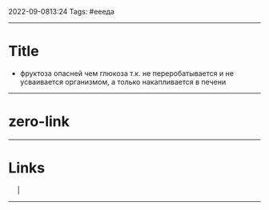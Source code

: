 2022-09-0813:24
Tags: #еееда

---
# Title
- фруктоза опасней чем глюкоза т.к. не переробатывается и не усваивается организмом, а только накапливается в печени


---
# zero-link


---
# Links
 &emsp; | &emsp; 


---